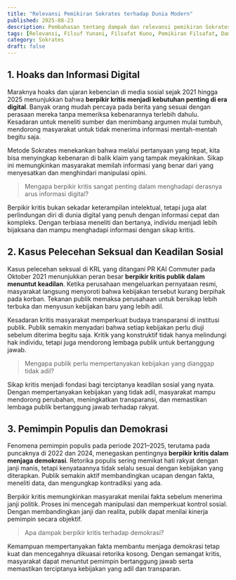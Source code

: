 ```yaml
---
title: "Relevansi Pemikiran Sokrates terhadap Dunia Modern"
published: 2025-08-23
description: Pembahasan tentang dampak dan relevansi pemikiran Sokrates di era modern, terutama dalam menghadapi hoaks digital, menuntut keadilan sosial, dan menjaga demokrasi melalui sikap kritis serta refleksi diri.
tags: [Relevansi, Filsuf Yunani, Filsafat Kuno, Pemikiran Filsafat, Dampak Modern]
category: Sokrates
draft: false
---
```


## 1. Hoaks dan Informasi Digital

Maraknya hoaks dan ujaran kebencian di media sosial sejak 2021 hingga 2025 menunjukkan bahwa **berpikir kritis menjadi kebutuhan penting di era digital**. Banyak orang mudah percaya pada berita yang sesuai dengan perasaan mereka tanpa memeriksa kebenarannya terlebih dahulu. Kesadaran untuk meneliti sumber dan menimbang argumen mulai tumbuh, mendorong masyarakat untuk tidak menerima informasi mentah-mentah begitu saja.

Metode Sokrates menekankan bahwa melalui pertanyaan yang tepat, kita bisa menyingkap kebenaran di balik klaim yang tampak meyakinkan. Sikap ini memungkinkan masyarakat memilah informasi yang benar dari yang menyesatkan dan menghindari manipulasi opini.

> Mengapa berpikir kritis sangat penting dalam menghadapi derasnya arus informasi digital?

Berpikir kritis bukan sekadar keterampilan intelektual, tetapi juga alat perlindungan diri di dunia digital yang penuh dengan informasi cepat dan kompleks. Dengan terbiasa meneliti dan bertanya, individu menjadi lebih bijaksana dan mampu menghadapi informasi dengan sikap kritis.

## 2. Kasus Pelecehan Seksual dan Keadilan Sosial

Kasus pelecehan seksual di KRL yang ditangani PR KAI Commuter pada Oktober 2021 menunjukkan peran besar **berpikir kritis publik dalam menuntut keadilan**. Ketika perusahaan mengeluarkan pernyataan resmi, masyarakat langsung menyoroti bahwa kebijakan tersebut kurang berpihak pada korban. Tekanan publik memaksa perusahaan untuk bersikap lebih terbuka dan menyusun kebijakan baru yang lebih adil.

Kesadaran kritis masyarakat memperkuat budaya transparansi di institusi publik. Publik semakin menyadari bahwa setiap kebijakan perlu diuji sebelum diterima begitu saja. Kritik yang konstruktif tidak hanya melindungi hak individu, tetapi juga mendorong lembaga publik untuk bertanggung jawab.

> Mengapa publik perlu mempertanyakan kebijakan yang dianggap tidak adil?

Sikap kritis menjadi fondasi bagi terciptanya keadilan sosial yang nyata. Dengan mempertanyakan kebijakan yang tidak adil, masyarakat mampu mendorong perubahan, meningkatkan transparansi, dan memastikan lembaga publik bertanggung jawab terhadap rakyat.

## 3. Pemimpin Populis dan Demokrasi

Fenomena pemimpin populis pada periode 2021–2025, terutama pada puncaknya di 2022 dan 2024, menegaskan pentingnya **berpikir kritis dalam menjaga demokrasi**. Retorika populis sering memikat hati rakyat dengan janji manis, tetapi kenyataannya tidak selalu sesuai dengan kebijakan yang diterapkan. Publik semakin aktif membandingkan ucapan dengan fakta, meneliti data, dan mengungkap kontradiksi yang ada.

Berpikir kritis memungkinkan masyarakat menilai fakta sebelum menerima janji politik. Proses ini mencegah manipulasi dan memperkuat kontrol sosial. Dengan membandingkan janji dan realita, publik dapat menilai kinerja pemimpin secara objektif.

> Apa dampak berpikir kritis terhadap demokrasi?

Kemampuan mempertanyakan fakta membantu menjaga demokrasi tetap kuat dan mencegahnya dikuasai retorika kosong. Dengan semangat kritis, masyarakat dapat menuntut pemimpin bertanggung jawab serta memastikan terciptanya kebijakan yang adil dan transparan.
